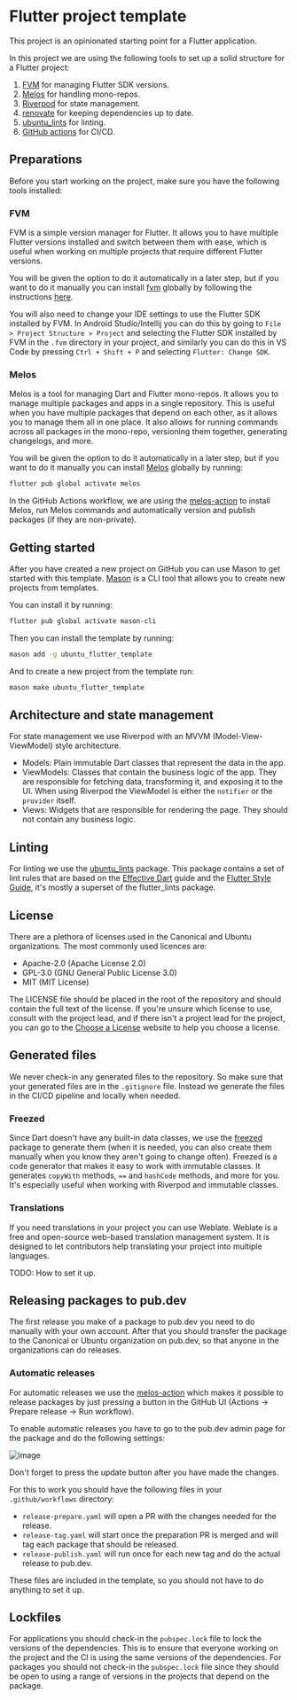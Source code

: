 # Flutter project template

This project is an opinionated starting point for a Flutter application.

In this project we are using the following tools to set up a solid structure for a Flutter project:

1. [FVM](https://fvm.app) for managing Flutter SDK versions.
2. [Melos](https://melos.invertase.dev) for handling mono-repos.
3. [Riverpod](https://riverpod.dev) for state management.
4. [renovate](https://docs.renovatebot.com/) for keeping dependencies up to date.
5. [ubuntu_lints](https://pub.dev/packages/ubuntu_lints) for linting.
6. [GitHub actions](https://github.com/features/actions) for CI/CD.

## Preparations

Before you start working on the project, make sure you have the following tools installed:

### FVM

FVM is a simple version manager for Flutter. It allows you to have multiple Flutter versions installed and switch
between them with ease, which is useful when working on multiple projects that require different Flutter versions.

You will be given the option to do it automatically in a later step, but if you want to do it manually you can install
[fvm](https://fvm.app) globally by following the instructions [here](https://fvm.app/docs/getting_started/installation).

You will also need to change your IDE settings to use the Flutter SDK installed by FVM. In Android Studio/Intellij you
can do this by going to `File > Project Structure > Project` and selecting the Flutter SDK installed by FVM in the
`.fvm` directory in your project, and similarly you can do this in VS Code by  pressing `Ctrl + Shift + P` and selecting
`Flutter: Change SDK`.

### Melos

Melos is a tool for managing Dart and Flutter mono-repos. It allows you to manage multiple packages and apps in a single
repository. This is useful when you have multiple packages that depend on each other, as it allows you to manage them
all in one place. It also allows for running commands across all packages in the mono-repo, versioning them together,
generating changelogs, and more.

You will be given the option to do it automatically in a later step, but if you want to do it manually you can install
[Melos](https://melos.invertase.dev) globally by running:

```bash
flutter pub global activate melos
```

In the GitHub Actions workflow, we are using the [melos-action](https://github.com/marketplace/actions/melos-action) to
install Melos, run Melos commands and automatically version and publish packages (if they are non-private).

## Getting started

After you have created a new project on GitHub you can use Mason to get started with this template.
[Mason](https://docs.brickhub.dev) is a CLI tool that allows you to create new projects from templates.

You can install it by running:

```bash
flutter pub global activate mason-cli
```

Then you can install the template by running:

```bash
mason add -g ubuntu_flutter_template
```

And to create a new project from the template run:

```bash
mason make ubuntu_flutter_template
```

## Architecture and state management

For state management we use Riverpod with an MVVM (Model-View-ViewModel) style architecture.

 - Models: Plain immutable Dart classes that represent the data in the app.
 - ViewModels: Classes that contain the business logic of the app. They are responsible for fetching data, transforming
   it, and exposing it to the UI. When using Riverpod the ViewModel is either the `notifier` or the `provider` itself.
 - Views: Widgets that are responsible for rendering the page. They should not contain any business logic.

## Linting

For linting we use the [ubuntu_lints](https://pub.dev/packages/ubuntu_lints) package. This package contains a set of
lint rules that are based on the [Effective Dart](https://dart.dev/guides/language/effective-dart) guide and the
[Flutter Style Guide](https://flutter.dev/docs/development/tools/static-analysis/options), it's mostly a superset of the
flutter_lints package.

## License

There are a plethora of licenses used in the Canonical and Ubuntu organizations.
The most commonly used licences are:
 - Apache-2.0 (Apache License 2.0)
 - GPL-3.0 (GNU General Public License 3.0)
 - MIT (MIT License)

The LICENSE file should be placed in the root of the repository and should contain the full text of the license.
If you're unsure which license to use, consult with the project lead, and if there isn't a project lead for the project,
you can go to the [Choose a License](https://choosealicense.com/) website to help you choose a license.

## Generated files

We never check-in any generated files to the repository. So make sure that your generated files are in the `.gitignore`
file. Instead we generate the files in the CI/CD pipeline and locally when needed.

### Freezed

Since Dart doesn't have any built-in data classes, we use the [freezed](https://pub.dev/packages/freezed) package to
generate them (when it is needed, you can also create them manually when you know they aren't going to change often).
Freezed is a code generator that makes it easy to work with immutable classes. It generates `copyWith` methods, `==`
and `hashCode` methods, and more for you. It's especially useful when working with Riverpod and immutable classes.

### Translations

If you need translations in your project you can use Weblate. Weblate is a free and open-source web-based translation
management system. It is designed to let contributors help translating your project into multiple languages.

TODO: How to set it up.

## Releasing packages to pub.dev

The first release you make of a package to pub.dev you need to do manually with your own account. After that you should
transfer the package to the Canonical or Ubuntu organization on pub.dev, so that anyone in the organizations can do
releases.

### Automatic releases

For automatic releases we use the [melos-action](https://github.com/marketplace/actions/melos-action) which makes it
possible to release packages by just pressing a button in the GitHub UI (Actions -> Prepare release -> Run workflow).

To enable automatic releases you have to go to the pub.dev admin page for the package and do the following settings:

![image](https://github.com/user-attachments/assets/8fdafb60-2a98-4a59-ab7f-dcd733e4ae74)

Don't forget to press the update button after you have made the changes.

For this to work you should have the following files in your `.github/workflows` directory:

 - `release-prepare.yaml` will open a PR with the changes needed for the release.
 - `release-tag.yaml` will start once the preparation PR is merged and will tag each package that should be released.
 - `release-publish.yaml` will run once for each new tag and do the actual release to pub.dev.

These files are included in the template, so you should not have to do anything to set it up.

## Lockfiles

For applications you should check-in the `pubspec.lock` file to lock the versions of the dependencies. This is to ensure
that everyone working on the project and the CI is using the same versions of the dependencies. For packages you should
not check-in the `pubspec.lock` file since they should be open to using a range of versions in the projects that depend
on the package.
